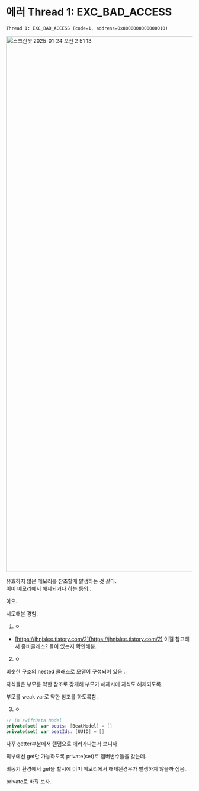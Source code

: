 # 에러 Thread 1: EXC_BAD_ACCESS


```Thread 1: EXC_BAD_ACCESS (code=1, address=0x8000000000000010)```


<img width="1447" alt="스크린샷 2025-01-24 오전 2 51 13" src="https://github.com/user-attachments/assets/0c165eb9-8546-48ac-890e-9b8bd4635f74" />

유효하지 않은 메모리를 참조할때 발생하는 것 같다.  
이미 메모리에서 해제되거나 하는 등의.. 

아으.. 


시도해본 경험.  
1. ㅇ   
- [https://jhnjslee.tistory.com/2](https://jhnjslee.tistory.com/2)
이걸 참고해서 좀비클래스? 들이 있는지 확인해봄.  

2. ㅇ

비슷한 구조의 nested 클래스로 모델이 구성되어 있음 ..  

자식들은 부모를 약한 참조로 갖게해 부모가 해제시에 자식도 해제되도록.  

부모를 weak var로 약한 참조를 하도록함. 

3. ㅇ

```swift
// in swiftData Model
private(set) var beats: [BeatModel] = []
private(set) var beatIds: [UUID] = []
```
자꾸 getter부분에서 랜덤으로 에러가나는거 보니까  

외부에선 get만 가능하도록 private(set)로 맴버변수들을 갖는데..  

비동기 환경에서 get을 할시에 이미 메모리에서 해제된경우가 발생하지 않을까 싶음..  

private로 바꿔 보자. 

